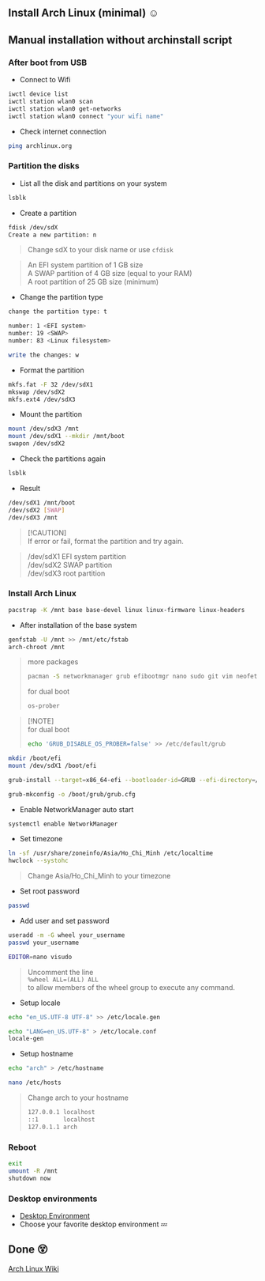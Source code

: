 ## Install Arch Linux (minimal) :relaxed:

## Manual installation without archinstall script

### After boot from USB

-   Connect to Wifi

```bash
iwctl device list
iwctl station wlan0 scan
iwctl station wlan0 get-networks
iwctl station wlan0 connect "your wifi name"
```

-   Check internet connection

```bash
ping archlinux.org
```

### Partition the disks

-   List all the disk and partitions on your system

```bash
lsblk
```

-   Create a partition

```bash
fdisk /dev/sdX
Create a new partition: n
```

> Change sdX to your disk name or use ```cfdisk```

> An EFI system partition of 1 GB size<br>
> A SWAP partition of 4 GB size (equal to your RAM)<br>
> A root partition of 25 GB size (minimum)

-   Change the partition type

```bash
change the partition type: t

number: 1 <EFI system>
number: 19 <SWAP>
number: 83 <Linux filesystem>

write the changes: w
```

-   Format the partition

```bash
mkfs.fat -F 32 /dev/sdX1
mkswap /dev/sdX2
mkfs.ext4 /dev/sdX3
```

-   Mount the partition

```bash
mount /dev/sdX3 /mnt
mount /dev/sdX1 --mkdir /mnt/boot
swapon /dev/sdX2
```

-   Check the partitions again

```bash
lsblk
```

-   Result

```bash
/dev/sdX1 /mnt/boot
/dev/sdX2 [SWAP]
/dev/sdX3 /mnt
```

> [!CAUTION]<br>
> If error or fail, format the partition and try again.

> /dev/sdX1 EFI system partition<br>
> /dev/sdX2 SWAP partition<br>
> /dev/sdX3 root partition<br>

### Install Arch Linux

```bash
pacstrap -K /mnt base base-devel linux linux-firmware linux-headers
```

-   After installation of the base system

```bash
genfstab -U /mnt >> /mnt/etc/fstab
arch-chroot /mnt
```

> more packages
> ```bash
> pacman -S networkmanager grub efibootmgr nano sudo git vim neofetch bash-completion intel-ucode (or amd-ucode)
> ```
> for dual boot
> ```bash
> os-prober
> ```

> [!NOTE]<br>
> for dual boot
>
> ```bash
> echo 'GRUB_DISABLE_OS_PROBER=false' >> /etc/default/grub
> ```

```bash
mkdir /boot/efi
mount /dev/sdX1 /boot/efi

grub-install --target=x86_64-efi --bootloader-id=GRUB --efi-directory=/boot/efi

grub-mkconfig -o /boot/grub/grub.cfg
```

-   Enable NetworkManager auto start

```bash
systemctl enable NetworkManager
```

-   Set timezone

```bash
ln -sf /usr/share/zoneinfo/Asia/Ho_Chi_Minh /etc/localtime
hwclock --systohc
```

> Change Asia/Ho_Chi_Minh to your timezone

-   Set root password

```bash
passwd
```

-   Add user and set password

```bash
useradd -m -G wheel your_username
passwd your_username
```
```bash
EDITOR=nano visudo
```

> Uncomment the line<br>
> ``` %wheel ALL=(ALL) ALL ```<br>
> to allow members of the wheel group to execute any command.

-   Setup locale

```bash
echo "en_US.UTF-8 UTF-8" >> /etc/locale.gen
```
```bash
echo "LANG=en_US.UTF-8" > /etc/locale.conf
locale-gen
```

-   Setup hostname

```bash
echo "arch" > /etc/hostname

nano /etc/hosts
```

> Change arch to your hostname
>
> ```bash
> 127.0.0.1	localhost
> ::1       localhost
> 127.0.1.1	arch
> ```

### Reboot

```bash
exit
umount -R /mnt
shutdown now
```

### Desktop environments

- [Desktop Environment](https://wiki.archlinux.org/title/Desktop_environment)
- Choose your favorite desktop environment :zzz:

## Done :dizzy_face:

[Arch Linux Wiki](https://wiki.archlinux.org/title/Installation_guide)
